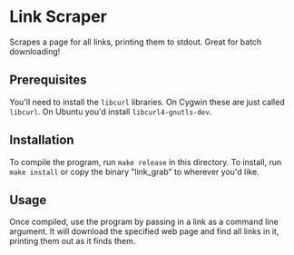 Link Scraper
============


Scrapes a page for all links, printing them to stdout. Great for batch downloading!

Prerequisites
-------------

You'll need to install the `libcurl` libraries. On Cygwin these are just called `libcurl`. On Ubuntu you'd install `libcurl4-gnutls-dev`.


Installation
------------

To compile the program, run `make release` in this directory. To install, run `make install` or copy the binary "link_grab" to wherever you'd like.

Usage
-----

Once compiled, use the program by passing in a link as a command line argument. It will download the specified web page and find all links in it, printing them out as it finds them.

